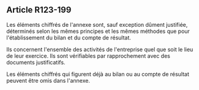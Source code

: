 Article R123-199
----
Les éléments chiffrés de l'annexe sont, sauf exception dûment justifiée,
déterminés selon les mêmes principes et les mêmes méthodes que pour
l'établissement du bilan et du compte de résultat.

Ils concernent l'ensemble des activités de l'entreprise quel que soit le lieu de
leur exercice. Ils sont vérifiables par rapprochement avec des documents
justificatifs.

Les éléments chiffrés qui figurent déjà au bilan ou au compte de résultat
peuvent être omis dans l'annexe.
